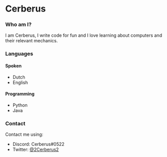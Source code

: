 <h1>Cerberus</h1>

<h3>Who am I?</h3>
I am Cerberus, I write code for fun and I love learning about computers and their relevant mechanics.

<h3>Languages</h3>
<h4>Spoken</h4>
<ul>
  <li>Dutch</li>
  <li>English</li>
</ul>
<h4>Programming</h4>
<ul>
  <li>Python</li>
  <li>Java</li>
</ul>
<h3></h3>

<h3>Contact</h3>
Contact me using:
<ul>
  <li>Discord: Cerberus#0522</li>
  <li>Twitter: <a href="https://twitter.com/2Cerberus2">@2Cerberus2</a></li>
</ul>
